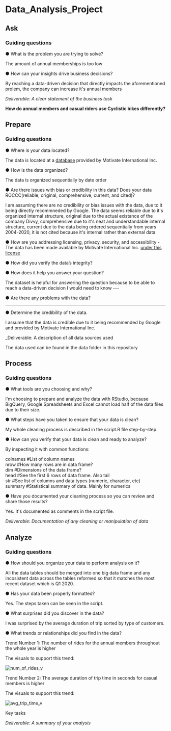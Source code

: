 # Data_Analysis_Project

## Ask
### Guiding questions
● What is the problem you are trying to solve?  

The amount of annual memberships is too low  

● How can your insights drive business decisions?  

By reaching a data-driven decision that directly impacts the aforementioned prolem, the company can increase it's annual members  

_Deliverable: A clear statement of the business task_

**How do annual members and casual riders use Cyclistic bikes differently?**  

## Prepare   
### Guiding questions  

● Where is your data located?  

The data is located at a [database](https://divvy-tripdata.s3.amazonaws.com/index.html) provided by Motivate International Inc. 

● How is the data organized?  

The data is organized sequentially by date order    

● Are there issues with bias or credibility in this data? Does your data ROCCC(reliable, original, comprehensive, current, and cited)?  

I am assuming there are no credibility or bias issues with the data, due to it being directly recommneded by Google. The data seems reliable due to it's organized internal structure, original due to the actual existance of the company Divvy, comprehensive due to it's neat and understandable internal structure, current due to the data being ordered sequentially from years 2004-2020, it is not cited because it's internal rather than external data   

● How are you addressing licensing, privacy, security, and accessibility - The data has been made available by
Motivate International Inc. [under this license](https://www.divvybikes.com/data-license-agreement)   

● How did you verify the data’s integrity?  

● How does it help you answer your question?  

The dataset is helpful for answering the question because to be able to reach a data-driven decision I would need to know ---  

● Are there any problems with the data?  

---  

● Determine the credibility of the data.  

I assume that the data is credible due to it being recommended by Google and provided by Motivate International Inc. 

_Deliverable: A description of all data sources used  

The data used can be found in the data folder in this repository  

## Process  

### Guiding questions  

● What tools are you choosing and why?  

I'm choosing to prepare and analyze the data with RStudio, because BigQuery, Google Spreadsheets and Excel cannot load half of the data files due to their size.  

● What steps have you taken to ensure that your data is clean?  

My whole cleaning process is described in the script.R file step-by-step.

● How can you verify that your data is clean and ready to analyze?

By inspecting it with common functions:

colnames             #List of column names  
nrow                 #How many rows are in data frame?  
dim                  #Dimensions of the data frame?  
head                 #See the first 6 rows of data frame.  Also tail  
str                  #See list of columns and data types (numeric, character, etc)  
summary              #Statistical summary of data. Mainly for numerics  


● Have you documented your cleaning process so you can review and share those results?  

Yes. It's documented as comments in the script file.  

_Deliverable: Documentation of any cleaning or manipulation of data_  


## Analyze  

### Guiding questions  
● How should you organize your data to perform analysis on it?

All the data tables should be merged into one big data frame and any incosistent data across the tables reformed so that it matches the most recent dataset which is Q1 2020.

● Has your data been properly formatted?

Yes. The steps taken can be seen in the script.

● What surprises did you discover in the data?

I was surprised by the average duration of trip sorted by type of customers.   

● What trends or relationships did you find in the data?

Trend Number 1: The number of rides for the annual members throughout the whole year is higher 

The visuals to support this trend:

![num_of_rides_v](https://github.com/VladStoyanoff/Data_Analysis_Project/blob/main/Screenshots/num_of_rides_v.png)

Trend Number 2: The average duration of trip time in seconds for casual members is higher

The visuals to support this trend:

![avg_trip_time_v](https://github.com/VladStoyanoff/Data_Analysis_Project/blob/main/Screenshots/avg_trip_time_v.png)

Key tasks

_Deliverable: A summary of your analysis_
